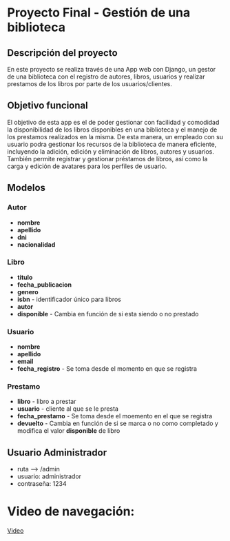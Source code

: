 # Proyecto Final - Gestión de una biblioteca

## Descripción del proyecto

En este proyecto se realiza través de una App web con Django, un gestor de una biblioteca con el registro de autores, libros, usuarios y realizar prestamos de los libros por parte de los usuarios/clientes. 

## Objetivo funcional

El objetivo de esta app es el de poder gestionar con facilidad y comodidad la disponibilidad de los libros disponibles en una biblioteca y el manejo de los prestamos realizados en la misma. De esta manera, un empleado con su usuario podra gestionar los recursos de la biblioteca de manera eficiente, incluyendo la adición, edición y eliminación de libros, autores y usuarios. También permite registrar y gestionar préstamos de libros, así como la carga y edición de avatares para los perfiles de usuario.

## Modelos

### Autor
- **nombre**
- **apellido**
- **dni**
- **nacionalidad**

### Libro
- **titulo**
- **fecha_publicacion**
- **genero**
- **isbn** - identificador único para libros
- **autor**
- **disponible** - Cambia en función de si esta siendo o no prestado

### Usuario
- **nombre**
- **apellido**
- **email**
- **fecha_registro** - Se toma desde el momento en que se registra

### Prestamo
- **libro** - libro a prestar
- **usuario** - cliente al que se le presta
- **fecha_prestamo** - Se toma desde el moemento en el que se registra
- **devuelto** - Cambia en función de si se marca o no como completado y modifica el valor **disponible** de libro

## Usuario Administrador
- ruta --> /admin
- usuario: administrador
- contraseña: 1234

# Video de navegación: 

[Video](https://drive.google.com/file/d/1vz4rvlP6sJjYskgkKa3z2VMcF4wYnPH5/view?usp=drive_link)

